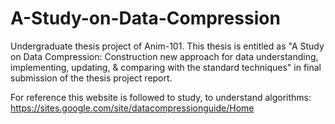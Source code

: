 # A-Study-on-Data-Compression

Undergraduate thesis project of Anim-101. This thesis is entitled as "A Study on Data Compression: Construction new approach for data
understanding, implementing, updating, & comparing with the standard techniques" in final submission of the thesis project report.

For reference this website is followed to study, to understand algorithms: https://sites.google.com/site/datacompressionguide/Home
